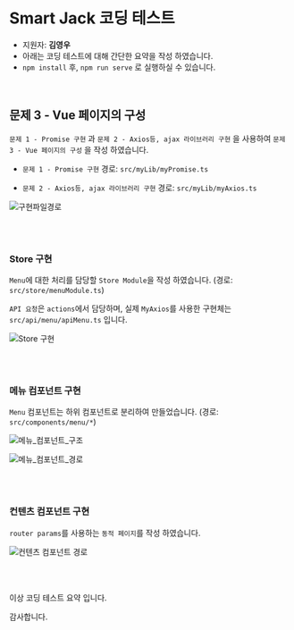 # Smart Jack 코딩 테스트

* 지원자: **김영우**
* 아래는 코딩 테스트에 대해 간단한 요약을 작성 하였습니다.
* ``npm install`` 후, ``npm run serve`` 로 실행하실 수 있습니다.

<br/>

## 문제 3 - Vue 페이지의 구성

``문제 1 - Promise 구현`` 과 ``문제 2 - Axios등, ajax 라이브러리 구현`` 을 사용하여 ``문제 3 - Vue 페이지의 구성`` 을 작성 하였습니다.

* ``문제 1 - Promise 구현`` 경로: ``src/myLib/myPromise.ts``

* ``문제 2 - Axios등, ajax 라이브러리 구현`` 경로: ``src/myLib/myAxios.ts``

![구현파일경로](./readmeAssets/구현파일경로.png)



<br/><br/>


### Store 구현

``Menu``에 대한 처리를 담당할 ``Store Module``을 작성 하였습니다. (경로: ``src/store/menuModule.ts``)

``API 요청``은 ``actions``에서 담당하며, 실제 ``MyAxios``를 사용한 구현체는 ``src/api/menu/apiMenu.ts`` 입니다.

![Store 구현](./readmeAssets/Store경로.png)


<br/><br/>


### 메뉴 컴포넌트 구현

``Menu`` 컴포넌트는 하위 컴포넌트로 분리하여 만들었습니다. (경로: ``src/components/menu/*``)

![메뉴_컴포넌트_구조](./readmeAssets/메뉴_컴포넌트_구조.png)

![메뉴_컴포넌트_경로](./readmeAssets/메뉴_컴포넌트_경로.png)


<br/><br/>


### 컨텐츠 컴포넌트 구현

``router params``를 사용하는 ``동적 페이지``를 작성 하였습니다.

![컨텐츠 컴포넌트 경로](./readmeAssets/페이지_컴포넌트_경로.png)



<br/><br/>


이상 코딩 테스트 요약 입니다.

감사합니다.